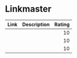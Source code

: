 Linkmaster
==========



| Link          | Description            | Rating  |
| ------------- | ---------------------- | -------:|
|       |  | 10 |
|       |       |   10 |
|  |       |    10 |
